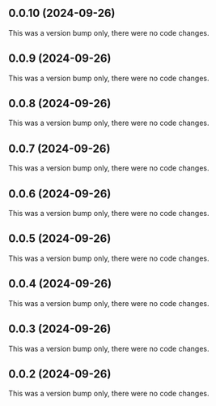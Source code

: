 ## 0.0.10 (2024-09-26)

This was a version bump only, there were no code changes.

## 0.0.9 (2024-09-26)

This was a version bump only, there were no code changes.

## 0.0.8 (2024-09-26)

This was a version bump only, there were no code changes.

## 0.0.7 (2024-09-26)

This was a version bump only, there were no code changes.

## 0.0.6 (2024-09-26)

This was a version bump only, there were no code changes.

## 0.0.5 (2024-09-26)

This was a version bump only, there were no code changes.

## 0.0.4 (2024-09-26)

This was a version bump only, there were no code changes.

## 0.0.3 (2024-09-26)

This was a version bump only, there were no code changes.

## 0.0.2 (2024-09-26)

This was a version bump only, there were no code changes.
